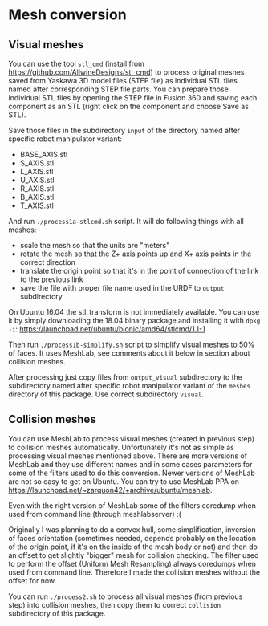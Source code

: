 # Mesh conversion

## Visual meshes

You can use the tool `stl_cmd` (install from https://github.com/AllwineDesigns/stl_cmd) to process
original meshes saved from Yaskawa 3D model files (STEP file) as individual STL files named after
corresponding STEP file parts. You can prepare those individual STL files by opening the STEP file
in Fusion 360 and saving each component as an STL (right click on the component and choose Save as STL).

Save those files in the subdirectory `input` of the directory named after specific robot manipulator
variant:

* BASE_AXIS.stl
* S_AXIS.stl
* L_AXIS.stl
* U_AXIS.stl
* R_AXIS.stl
* B_AXIS.stl
* T_AXIS.stl

And run `./process1a-stlcmd.sh` script. It will do following things with all meshes:

* scale the mesh so that the units are "meters"
* rotate the mesh so that the Z+ axis points up and X+ axis points in the correct direction
* translate the origin point so that it's in the point of connection of the link to the previous link
* save the file with proper file name used in the URDF to `output` subdirectory

On Ubuntu 16.04 the stl_transform is not immediately available. You can use it by simply downloading the 18.04 binary package and installing it with `dpkg -i`: https://launchpad.net/ubuntu/bionic/amd64/stlcmd/1.1-1

Then run `./process1b-simplify.sh` script to simplify visual meshes to 50% of faces. It uses MeshLab, see
comments about it below in section about collision meshes.

After processing just copy files from `output_visual` subdirectory to the subdirectory named after specific
robot manipulator variant of the `meshes` directory of this package. Use correct subdirectory `visual`.

## Collision meshes

You can use MeshLab to process visual meshes (created in previous step) to collision meshes automatically.
Unfortunately it's not as simple as processing visual meshes mentioned above. There are more versions of
MeshLab and they use different names and in some cases parameters for some of the filters used to do this
conversion. Newer versions of MeshLab are not so easy to get on Ubuntu. You can try to use MeshLab PPA on
https://launchpad.net/~zarquon42/+archive/ubuntu/meshlab.

Even with the right version of MeshLab some of the filters coredump when used from command line (through
meshlabserver) :(

Originally I was planning to do a convex hull, some simplification, inversion of faces orientation (sometimes
needed, depends probably on the location of the origin point, if it's on the inside of the mesh body or not)
and then do an offset to get slightly "bigger" mesh for collision checking. The filter used to perform the
offset (Uniform Mesh Resampling) always coredumps when used from command line. Therefore I made the collision
meshes without the offset for now.

You can run `./process2.sh` to process all visual meshes (from previous step) into collision meshes, then copy
them to correct `collision` subdirectory of this package.

